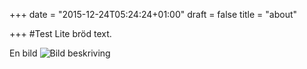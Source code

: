 +++
date = "2015-12-24T05:24:24+01:00"
draft = false
title = "about"

+++
#Test
Lite bröd text.

En bild
![Bild beskriving][1]


  [1]: /images/Waste_type_wallpaper.jpg